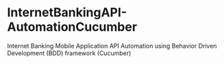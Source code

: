 # InternetBankingAPI-AutomationCucumber
Internet Banking Mobile Application API Automation using Behavior Driven Development (BDD) framework (Cucumber) 
